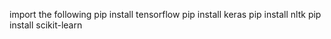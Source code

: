 import the following 
pip install tensorflow
pip install keras
pip install nltk
pip install scikit-learn
